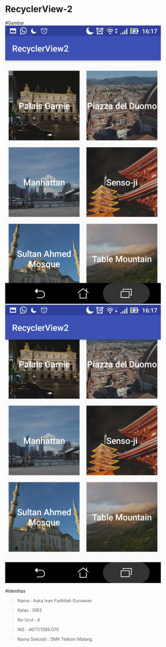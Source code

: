 # RecyclerView-2

#Gambar
  ![Image](https://github.com/AskaIvan/RecyclerView-2/blob/master/Rec2_1.jpg)
  ![Image](https://github.com/AskaIvan/RecyclerView-2/blob/master/Rec2_2.jpg)
  
#Identitas
  > Nama  : Aska Ivan Fadhilah Gunawan
  
  > Kelas : XIR3
  
  > No Urut : 4
  
  > NIS : 4677/1396.070
  
  > Nama Sekolah : SMK Telkom Malang
